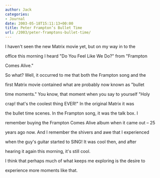 ```yaml
---
author: Jack
categories:
- Journal
date: 2003-05-18T15:11:13+00:00
title: Peter Frampton’s Bullet Time
url: /2003/peter-framptons-bullet-time/
---
```


I haven't seen the new Matrix movie yet, but on my way in to the
  

  
office this morning I heard "Do You Feel Like We Do?" from "Frampton
  

  
Comes Alive."

So what? Well, it occurred to me that both the Frampton song and the
  

  
first Matrix movie contained what are probably now known as "bullet
  

  
time moments." You know, that moment when you say to yourself "Holy
  

  
crap! that's the coolest thing EVER!" In the original Matrix it was
  

  
the bullet time scenes. In the Frampton song, it was the talk box. I
  

  
remember buying the Frampton Comes Alive album when it came out &#8211; 25
  

  
years ago now. And I remember the shivers and awe that I experienced
  

  
when the guy's guitar started to SING! It was cool then, and after
  

  
hearing it again this morning, it's still cool.

I think that perhaps much of what keeps me exploring is the desire to
  

  
experience more moments like that.